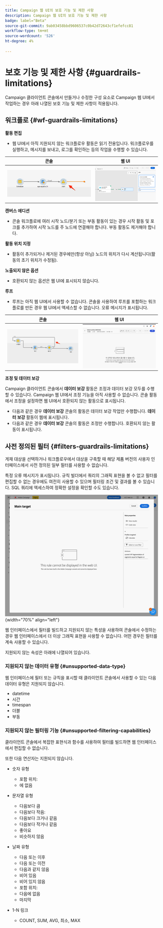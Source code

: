 ```yaml
---
title: Campaign 웹 UI의 보호 기능 및 제한 사항
description: Campaign 웹 UI의 보호 기능 및 제한 사항
badge: label="Beta"
source-git-commit: 9ab03458bbd9606537c0b42d72643cf1efefcc81
workflow-type: tm+mt
source-wordcount: '526'
ht-degree: 4%

---
```



# 보호 기능 및 제한 사항 {#guardrails-limitations}

Campaign 클라이언트 콘솔에서 만들거나 수정한 구성 요소로 Campaign 웹 UI에서 작업하는 경우 아래 나열된 보호 기능 및 제한 사항이 적용됩니다.

## 워크플로 {#wf-guardrails-limitations}

**활동 편집**

* 웹 UI에서 아직 지원되지 않는 워크플로우 활동은 읽기 전용입니다. 워크플로우를 실행하고, 메시지를 보내고, 로그를 확인하는 등의 작업을 수행할 수 있습니다.

| 콘솔 | 웹 UI |
| --- | --- |
| ![](assets/limitations-activities-console.png) | ![](assets/limitations-activities-web.png) |

**캔버스 에디션**

* 콘솔 워크플로에 여러 시작 노드/분기 또는 부동 활동이 있는 경우 시작 활동 및 포크를 추가하여 시작 노드를 주 노드에 연결해야 합니다. 부동 활동도 제거해야 합니다.

**활동 위치 지정**

* 활동이 추가되거나 제거된 경우에만(항상 아님) 노드의 위치가 다시 계산됩니다(활동의 초기 위치가 수정됨).

**노출되지 않은 옵션**

* 호환되지 않는 옵션은 웹 UI에 표시되지 않습니다.

**루프**

* 루프는 아직 웹 UI에서 사용할 수 없습니다. 콘솔을 사용하여 루프를 포함하는 워크플로를 만든 경우 웹 UI에서 액세스할 수 없습니다. 오류 메시지가 표시됩니다.

| 콘솔 | 웹 UI |
| --- | --- |
| ![](assets/limitations-loops-console.png) | ![](assets/limitations-loops-web.png) |

**조정 및 데이터 보강**

Campaign 클라이언트 콘솔에서 **데이터 보강** 활동은 조정과 데이터 보강 모두를 수행할 수 있습니다. Campaign 웹 UI에서 조정 기능을 아직 사용할 수 없습니다. 콘솔 활동에서 조정을 설정하면 웹 UI에서 호환되지 않는 활동으로 표시됩니다.

* 다음과 같은 경우 **데이터 보강** 콘솔의 활동은 데이터 보강 작업만 수행합니다. **데이터 보강** 활동이 웹에 표시됩니다.
* 다음과 같은 경우 **데이터 보강** 콘솔의 활동은 조정만 수행합니다. 호환되지 않는 활동이 표시됩니다.

## 사전 정의된 필터 {#filters-guardrails-limitations}

게재 대상을 선택하거나 워크플로우에서 대상을 구축할 때 해당 제품 버전의 사용자 인터페이스에서 사전 정의된 일부 필터를 사용할 수 없습니다.

특정 오류 메시지가 표시됩니다. 규칙 빌더에서 쿼리의 그래픽 표현을 볼 수 없고 필터를 편집할 수 없는 경우에도 여전히 사용할 수 있으며 필터링 조건 및 결과를 볼 수 있습니다. SQL 쿼리에 액세스하여 정확한 설정을 확인할 수도 있습니다.

![](assets/filter-unavailable.png){width="70%" align="left"}


웹 인터페이스에서 필터를 빌드하고 지원되지 않는 특성을 사용하여 콘솔에서 수정하는 경우 웹 인터페이스에서 더 이상 그래픽 표현을 사용할 수 없습니다. 어떤 경우든 필터를 계속 사용할 수 있습니다.

지원되지 않는 속성은 아래에 나열되어 있습니다.

### 지원되지 않는 데이터 유형 {#unsupported-data-type}

웹 인터페이스에 필터 또는 규칙을 표시할 때 클라이언트 콘솔에서 사용할 수 있는 다음 데이터 유형은 지원되지 않습니다.

* datetime
* 시간
* timespan
* 더블
* 부동

### 지원되지 않는 필터링 기능 {#unsupported-filtering-capabilities}

클라이언트 콘솔에서 복잡한 표현식과 함수를 사용하여 필터를 빌드하면 웹 인터페이스에서 편집할 수 없습니다.

또한 다음 연산자는 지원되지 않습니다.

* 숫자 유형
   * 포함 위치:
   * 에 없음

* 문자열 유형
   * 다음보다 큼
   * 다음보다 작음:
   * 다음보다 크거나 같음
   * 다음보다 작거나 같음
   * 좋아요
   * 비슷하지 않음

* 날짜 유형
   * 다음 또는 이후
   * 다음 또는 이전
   * 다음과 같지 않음
   * 비어 있음
   * 비어 있지 않음
   * 포함 위치:
   * 다음에 없음
   * 마지막

* 1-N 링크
   * COUNT, SUM, AVG, 최소, MAX